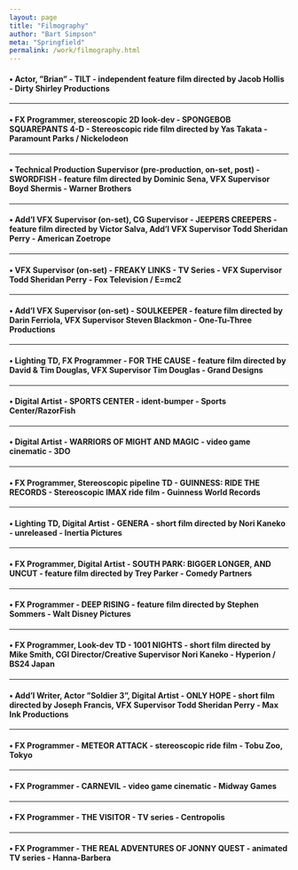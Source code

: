 ```yaml
---
layout: page
title: "Filmography"
author: "Bart Simpson"
meta: "Springfield"
permalink: /work/filmography.html
---
```


#### • Actor, ”Brian” - **TILT** - independent feature film directed by Jacob Hollis - Dirty Shirley Productions
---
#### • FX Programmer, stereoscopic 2D look-dev - **SPONGEBOB SQUAREPANTS 4-D** - Stereoscopic ride film directed by Yas Takata - Paramount Parks / Nickelodeon
---
#### • Technical Production Supervisor (pre-production, on-set, post) - **SWORDFISH** - feature film directed by Dominic Sena, VFX Supervisor Boyd Shermis - Warner Brothers
---
#### • Add’l VFX Supervisor (on-set), CG Supervisor - **JEEPERS CREEPERS** - feature film directed by Victor Salva, Add’l VFX Supervisor Todd Sheridan Perry - American Zoetrope
---
#### • VFX Supervisor (on-set) - **FREAKY LINKS** - TV Series - VFX Supervisor Todd Sheridan Perry - Fox Television / E=mc2
---
#### • Add’l VFX Supervisor (on-set) - **SOULKEEPER** - feature film directed by Darin Ferriola, VFX Supervisor Steven Blackmon - One-Tu-Three Productions
---
#### • Lighting TD, FX Programmer - **FOR THE CAUSE** - feature film directed by David & Tim Douglas, VFX Supervisor Tim Douglas - Grand Designs
---
#### • Digital Artist - **SPORTS CENTER** - ident-bumper - Sports Center/RazorFish
---
#### • Digital Artist - **WARRIORS OF MIGHT AND MAGIC** - video game cinematic - 3DO
---
#### • FX Programmer, Stereoscopic pipeline TD - **GUINNESS: RIDE THE RECORDS** - Stereoscopic IMAX ride film - Guinness World Records
---
#### • Lighting TD, Digital Artist - **GENERA** - short film directed by Nori Kaneko - unreleased - Inertia Pictures
---
#### • FX Programmer, Digital Artist - **SOUTH PARK: BIGGER LONGER, AND UNCUT** - feature film directed by Trey Parker - Comedy Partners
---
#### • FX Programmer - **DEEP RISING** - feature film directed by Stephen Sommers - Walt Disney Pictures
---
#### • FX Programmer, Look-dev TD - **1001 NIGHTS** - short film directed by Mike Smith, CGI Director/Creative Supervisor Nori Kaneko - Hyperion / BS24 Japan
---
#### • Add’l Writer, Actor ”Soldier 3”, Digital Artist - **ONLY HOPE** - short film directed by Joseph Francis, VFX Supervisor Todd Sheridan Perry - Max Ink Productions
---
#### • FX Programmer - **METEOR ATTACK** - stereoscopic ride film - Tobu Zoo, Tokyo
---
#### • FX Programmer - **CARNEVIL** - video game cinematic - Midway Games
---
#### • FX Programmer - **THE VISITOR** - TV series - Centropolis
---
#### • FX Programmer - **THE REAL ADVENTURES OF JONNY QUEST** - animated TV series - Hanna-Barbera






<!--
Lorem ipsum dolor sit amet, consectetur adipiscing elit. Fusce bibendum neque eget nunc mattis eu sollicitudin enim tincidunt. Vestibulum lacus tortor, ultricies id dignissim ac, bibendum in velit.

## Some great heading (h2)

Proin convallis mi ac felis pharetra aliquam. Curabitur dignissim accumsan rutrum. In arcu magna, aliquet vel pretium et, molestie et arcu.

Mauris lobortis nulla et felis ullamcorper bibendum. Phasellus et hendrerit mauris. Proin eget nibh a massa vestibulum pretium. Suspendisse eu nisl a ante aliquet bibendum quis a nunc. Praesent varius interdum vehicula. Aenean risus libero, placerat at vestibulum eget, ultricies eu enim. Praesent nulla tortor, malesuada adipiscing adipiscing sollicitudin, adipiscing eget est.

## Another great heading (h2)

Lorem ipsum dolor sit amet, consectetur adipiscing elit. Fusce bibendum neque eget nunc mattis eu sollicitudin enim tincidunt. Vestibulum lacus tortor, ultricies id dignissim ac, bibendum in velit.

### Some great subheading (h3)

Proin convallis mi ac felis pharetra aliquam. Curabitur dignissim accumsan rutrum. In arcu magna, aliquet vel pretium et, molestie et arcu. Mauris lobortis nulla et felis ullamcorper bibendum.

Phasellus et hendrerit mauris. Proin eget nibh a massa vestibulum pretium. Suspendisse eu nisl a ante aliquet bibendum quis a nunc.

### Some great subheading (h3)

Praesent varius interdum vehicula. Aenean risus libero, placerat at vestibulum eget, ultricies eu enim. Praesent nulla tortor, malesuada adipiscing adipiscing sollicitudin, adipiscing eget est.

> This quote will change your life. It will reveal the secrets of the universe, and all the wonders of humanity. Don't misuse it.

Lorem ipsum dolor sit amet, consectetur adipiscing elit. Fusce bibendum neque eget nunc mattis eu sollicitudin enim tincidunt.

### Some great subheading (h3)

Vestibulum lacus tortor, ultricies id dignissim ac, bibendum in velit. Proin convallis mi ac felis pharetra aliquam. Curabitur dignissim accumsan rutrum.

```html
<html>
  <head>
  </head>
  <body>
    <p>Hello, World!</p>
  </body>
</html>
```


In arcu magna, aliquet vel pretium et, molestie et arcu. Mauris lobortis nulla et felis ullamcorper bibendum. Phasellus et hendrerit mauris.

#### You might want a sub-subheading (h4)

In arcu magna, aliquet vel pretium et, molestie et arcu. Mauris lobortis nulla et felis ullamcorper bibendum. Phasellus et hendrerit mauris.

In arcu magna, aliquet vel pretium et, molestie et arcu. Mauris lobortis nulla et felis ullamcorper bibendum. Phasellus et hendrerit mauris.

#### But it's probably overkill (h4)

In arcu magna, aliquet vel pretium et, molestie et arcu. Mauris lobortis nulla et felis ullamcorper bibendum. Phasellus et hendrerit mauris.

### Oh hai, an unordered list!!

In arcu magna, aliquet vel pretium et, molestie et arcu. Mauris lobortis nulla et felis ullamcorper bibendum. Phasellus et hendrerit mauris.

- First item, yo
- Second item, dawg
- Third item, what what?!
- Fourth item, fo sheezy my neezy

### Oh hai, an ordered list!!

In arcu magna, aliquet vel pretium et, molestie et arcu. Mauris lobortis nulla et felis ullamcorper bibendum. Phasellus et hendrerit mauris.

1. First item, yo
2. Second item, dawg
3. Third item, what what?!
4. Fourth item, fo sheezy my neezy



## Headings are cool! (h2)

Proin eget nibh a massa vestibulum pretium. Suspendisse eu nisl a ante aliquet bibendum quis a nunc. Praesent varius interdum vehicula. Aenean risus libero, placerat at vestibulum eget, ultricies eu enim. Praesent nulla tortor, malesuada adipiscing adipiscing sollicitudin, adipiscing eget est.

Praesent nulla tortor, malesuada adipiscing adipiscing sollicitudin, adipiscing eget est.

Proin eget nibh a massa vestibulum pretium. Suspendisse eu nisl a ante aliquet bibendum quis a nunc.
-->
